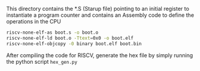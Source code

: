 This directory contains the *.S (Starup file) pointing to an initial register to instantiate a program counter and contains an Assembly code to define the operations in the CPU

```bash
riscv-none-elf-as boot.s -o boot.o
riscv-none-elf-ld boot.o -Ttext=0x0 -o boot.elf
riscv-none-elf-objcopy -0 binary boot.elf boot.bin
```

After compiling the code for RISCV, generate the hex file by simply running the python script ```hex_gen.py```
